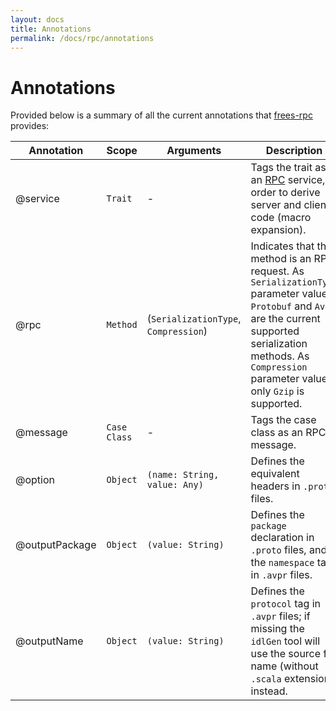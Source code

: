 ```yaml
---
layout: docs
title: Annotations
permalink: /docs/rpc/annotations
---
```


# Annotations

Provided below is a summary of all the current annotations that [frees-rpc] provides:

Annotation | Scope | Arguments | Description
--- | --- | --- | ---
@service | `Trait` | - | Tags the trait as an [RPC] service, in order to derive server and client code (macro expansion).
@rpc | `Method` | (`SerializationType`, `Compression`) | Indicates that the method is an RPC request. As `SerializationType` parameter value, `Protobuf` and `Avro` are the current supported serialization methods. As `Compression` parameter value, only `Gzip` is supported.
@message | `Case Class` | - | Tags the case class as an RPC message.
@option | `Object` | `(name: String, value: Any)` | Defines the equivalent headers in `.proto` files.
@outputPackage | `Object` | `(value: String)` | Defines the `package` declaration in `.proto` files, and the `namespace` tag in `.avpr` files.
@outputName  | `Object` | `(value: String)` | Defines the `protocol` tag in `.avpr` files; if missing the `idlGen` tool will use the source file name (without `.scala` extension) instead.

[RPC]: https://en.wikipedia.org/wiki/Remote_procedure_call
[HTTP/2]: https://http2.github.io/
[gRPC]: https://grpc.io/
[frees-rpc]: https://github.com/frees-io/freestyle-rpc
[Java gRPC]: https://github.com/grpc/grpc-java
[JSON]: https://en.wikipedia.org/wiki/JSON
[gRPC guide]: https://grpc.io/docs/guides/
[@tagless algebra]: http://frees.io/docs/core/algebras/
[PBDirect]: https://github.com/btlines/pbdirect
[scalamacros]: https://github.com/scalamacros/paradise
[Monix]: https://monix.io/
[cats-effect]: https://github.com/typelevel/cats-effect
[Metrifier]: https://github.com/47deg/metrifier
